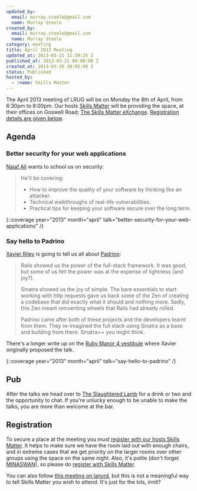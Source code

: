 ```yaml
---
updated_by:
  email: murray.steele@gmail.com
  name: Murray Steele
created_by:
  email: murray.steele@gmail.com
  name: Murray Steele
category: meeting
title: April 2013 Meeting
updated_at: 2013-03-21 11:59:25 Z
published_at: 2013-03-21 00:00:00 Z
created_at: 2013-03-20 20:05:40 Z
status: Published
hosted_by:
  - :name: Skills Matter
---
```


The April 2013 meeting of LRUG will be on *Monday* the 8th of April, from 6:30pm to 8:00pm.  Our hosts [Skills Matter](http://skillsmatter.com/) will be providing the space, at their offices on Goswell Road; [The Skills Matter eXchange](http://skillsmatter.com/location-details/design-architecture/484/96).  <a href="#apr13registration">Registration details are given below</a>.

## Agenda

### Better security for your web applications

[Najaf Ali](http://happybearsoftware.com) wants to school us on security:

> He'll be covering:
>
> * How to improve the quality of your software by thinking like an attacker.
> * Technical walkthroughs of real-life vulnerabilities.
> * Practical tips for keeping your software secure over the long term.

{::coverage year="2013" month="april" talk="better-security-for-your-web-applications" /}

### Say hello to Padrino

[Xavier Riley](https://twitter.com/xavriley) is going to tell us all about [Padrino](http://www.padrinorb.com/):

> Rails showed us the power of the full-stack framework.
> It was good, but some of us felt the power was at the
> expense of lightness (and joy?).
>
> Sinatra showed us the joy of simple. The bare essentials
> to start working with http requests gave us back some
> of the Zen of creating a codebase that did exactly what
> it should and nothing more. Sadly, this Zen meant
> reinventing wheels that Rails had already rolled.
>
> Padrino came after both of these projects and the
> developers learnt from them. They re-imagined the
> full stack using Sinatra as a base and building from
> there. Sinatra++ you might think.

There's a longer write up on the [Ruby Manor 4 vestibule](http://vestibule.rubymanor.org/proposals/47) where Xavier originally proposed the talk.

{::coverage year="2013" month="april" talk="say-hello-to-padrino" /}

## Pub

After the talks we head over to [The Slaughtered Lamb](http://www.theslaughteredlambpub.com/) for a drink or two and the opportunity to chat.  If you're unlucky enough to be unable to make the talks, you are more than welcome at the bar.

Registration <a name="apr13registration">&nbsp;</a>
---------------------------------------------------

To secure a place at the meeting you *must* [register with our hosts Skills Matter](http://skillsmatter.com/event-details/home/london-ruby-april).  It helps to make sure we have the room laid out with enough chairs, and in extreme cases that we get priority on the larger rooms over other groups using the space on the same night.  Also, it's polite (don't forget [MINASWAN](http://oreilly.com/ruby/excerpts/ruby-learning-rails/ruby-glossary.html#I_indexterm_d1e32036)), so please do [register with Skills Matter](http://skillsmatter.com/event-details/home/london-ruby-april).

You can also follow [this meeting on lanyrd](http://lanyrd.com/2013/lrug-april/), but this is not a meaningful way to tell Skills Matter you wish to attend.  It's just for the lols, innit?
